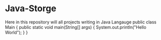 # Java-Storge
Here in this repository will all projects writing in Java Langauge 
public class Main {
  public static void main(String[] args) {
    System.out.println("Hello World");
  }
}
